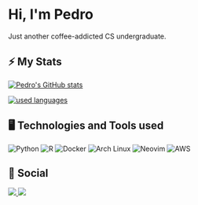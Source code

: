 # Hi, I'm Pedro

Just another coffee-addicted CS undergraduate.

## ⚡ My Stats
[![Pedro's GitHub stats](https://github-readme-stats.vercel.app/api?username=pserey&theme=gruvbox&custom_title=My%20github%20stats)](https://github.com/anuraghazra/github-readme-stats)

<!-- [![used languages](https://github-readme-stats.vercel.app/api/top-langs/?username=pserey&theme=gruvbox&exclude_repo=desafio-estatistica,parktech,parktech-prolog,astronvim&layout=compact&custom_title=Used%20languages&size_weight=0.2&count_weight=0.8)](https://github.com/anuraghazra/github-readme-stats) -->

[![used languages](https://github-readme-stats.vercel.app/api/top-langs/?username=pserey&theme=gruvbox&exclude_repo=parktech,parktech-prolog&layout=compact&custom_title=Used%20languages&size_weight=0.1&count_weight=0.9&hide=Jupyter%20Notebook)](https://github.com/anuraghazra/github-readme-stats)

## 🖥️ Technologies and Tools used
![Python](https://img.shields.io/badge/Python-FFD43B?style=for-the-badge&logo=python&logoColor=blue)
![R](https://img.shields.io/badge/r-%23276DC3.svg?style=for-the-badge&logo=r&logoColor=white)
![Docker](https://img.shields.io/badge/docker-%230db7ed.svg?style=for-the-badge&logo=docker&logoColor=white)
![Arch Linux](https://img.shields.io/badge/Arch_Linux-1793D1?style=for-the-badge&logo=arch-linux&logoColor=white)
![Neovim](https://img.shields.io/badge/NeoVim-%2357A143.svg?&style=for-the-badge&logo=neovim&logoColor=white)
![AWS](https://img.shields.io/badge/AWS-%23FF9900.svg?style=for-the-badge&logo=amazon-aws&logoColor=white)

## 📱 Social 
<a href="https://www.linkedin.com/in/pedro-serey/">
  <img src="https://img.shields.io/badge/LinkedIn-0077B5?style=for-the-badge&logo=linkedin&logoColor=white"/>
</a>
<a href="mailto:serey.pedro@gmail.com">
  <img src="https://img.shields.io/badge/Gmail-D14836?style=for-the-badge&logo=gmail&logoColor=white"/>
</a>
